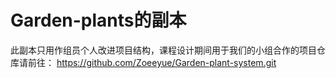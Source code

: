 # Garden-plants的副本
此副本只用作组员个人改进项目结构，课程设计期间用于我们的小组合作的项目仓库请前往：
https://github.com/Zoeeyue/Garden-plant-system.git
